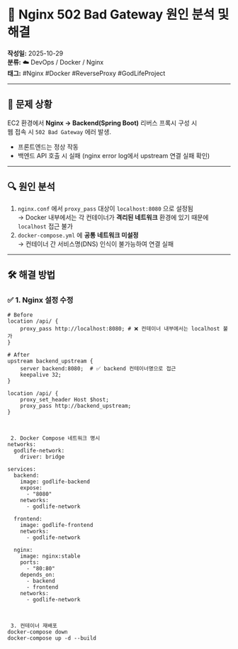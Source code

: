 
# 🐳 Nginx 502 Bad Gateway 원인 분석 및 해결

**작성일:** 2025-10-29  
**분류:** ☁️ DevOps / Docker / Nginx  
**태그:** #Nginx #Docker #ReverseProxy #GodLifeProject

---

## 🧩 문제 상황

EC2 환경에서 **Nginx → Backend(Spring Boot)** 리버스 프록시 구성 시  
웹 접속 시 `502 Bad Gateway` 에러 발생.

- 프론트엔드는 정상 작동  
- 백엔드 API 호출 시 실패 (nginx error log에서 upstream 연결 실패 확인)

---

## 🔍 원인 분석

1. `nginx.conf` 에서 `proxy_pass` 대상이 `localhost:8080` 으로 설정됨  
   → Docker 내부에서는 각 컨테이너가 **격리된 네트워크** 환경에 있기 때문에 `localhost` 접근 불가  
2. `docker-compose.yml` 에 **공통 네트워크 미설정**  
   → 컨테이너 간 서비스명(DNS) 인식이 불가능하여 연결 실패

---

## 🛠 해결 방법

### ✅ 1. Nginx 설정 수정
```nginx
# Before
location /api/ {
    proxy_pass http://localhost:8080; # ❌ 컨테이너 내부에서는 localhost 불가
}

# After
upstream backend_upstream {
    server backend:8080;  # ✅ backend 컨테이너명으로 접근
    keepalive 32;
}

location /api/ {
    proxy_set_header Host $host;
    proxy_pass http://backend_upstream;
}



 2. Docker Compose 네트워크 명시
networks:
  godlife-network:
    driver: bridge

services:
  backend:
    image: godlife-backend
    expose:
      - "8080"
    networks:
      - godlife-network

  frontend:
    image: godlife-frontend
    networks:
      - godlife-network

  nginx:
    image: nginx:stable
    ports:
      - "80:80"
    depends_on:
      - backend
      - frontend
    networks:
      - godlife-network



 3. 컨테이너 재배포
docker-compose down
docker-compose up -d --build
